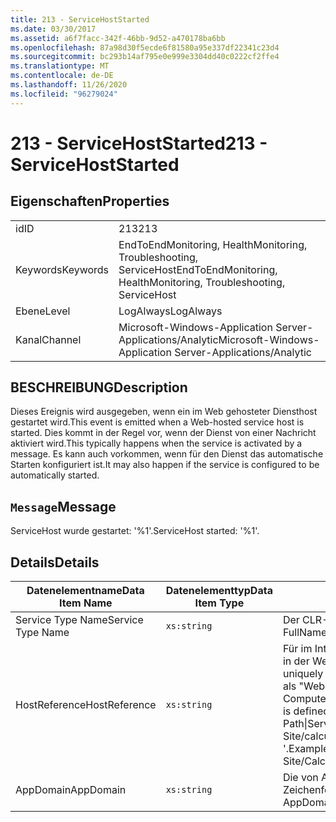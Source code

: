 ```yaml
---
title: 213 - ServiceHostStarted
ms.date: 03/30/2017
ms.assetid: a6f7facc-342f-46bb-9d52-a470178ba6bb
ms.openlocfilehash: 87a98d30f5ecde6f81580a95e337df22341c23d4
ms.sourcegitcommit: bc293b14af795e0e999e3304dd40c0222cf2ffe4
ms.translationtype: MT
ms.contentlocale: de-DE
ms.lasthandoff: 11/26/2020
ms.locfileid: "96279024"
---
```

# <a name="213---servicehoststarted"></a><span data-ttu-id="00480-102">213 - ServiceHostStarted</span><span class="sxs-lookup"><span data-stu-id="00480-102">213 - ServiceHostStarted</span></span>

## <a name="properties"></a><span data-ttu-id="00480-103">Eigenschaften</span><span class="sxs-lookup"><span data-stu-id="00480-103">Properties</span></span>  
  
|||  
|-|-|  
|<span data-ttu-id="00480-104">id</span><span class="sxs-lookup"><span data-stu-id="00480-104">ID</span></span>|<span data-ttu-id="00480-105">213</span><span class="sxs-lookup"><span data-stu-id="00480-105">213</span></span>|  
|<span data-ttu-id="00480-106">Keywords</span><span class="sxs-lookup"><span data-stu-id="00480-106">Keywords</span></span>|<span data-ttu-id="00480-107">EndToEndMonitoring, HealthMonitoring, Troubleshooting, ServiceHost</span><span class="sxs-lookup"><span data-stu-id="00480-107">EndToEndMonitoring, HealthMonitoring, Troubleshooting, ServiceHost</span></span>|  
|<span data-ttu-id="00480-108">Ebene</span><span class="sxs-lookup"><span data-stu-id="00480-108">Level</span></span>|<span data-ttu-id="00480-109">LogAlways</span><span class="sxs-lookup"><span data-stu-id="00480-109">LogAlways</span></span>|  
|<span data-ttu-id="00480-110">Kanal</span><span class="sxs-lookup"><span data-stu-id="00480-110">Channel</span></span>|<span data-ttu-id="00480-111">Microsoft-Windows-Application Server-Applications/Analytic</span><span class="sxs-lookup"><span data-stu-id="00480-111">Microsoft-Windows-Application Server-Applications/Analytic</span></span>|  
  
## <a name="description"></a><span data-ttu-id="00480-112">BESCHREIBUNG</span><span class="sxs-lookup"><span data-stu-id="00480-112">Description</span></span>  

 <span data-ttu-id="00480-113">Dieses Ereignis wird ausgegeben, wenn ein im Web gehosteter Diensthost gestartet wird.</span><span class="sxs-lookup"><span data-stu-id="00480-113">This event is emitted when a Web-hosted service host is started.</span></span> <span data-ttu-id="00480-114">Dies kommt in der Regel vor, wenn der Dienst von einer Nachricht aktiviert wird.</span><span class="sxs-lookup"><span data-stu-id="00480-114">This typically happens when the service is activated by a message.</span></span> <span data-ttu-id="00480-115">Es kann auch vorkommen, wenn für den Dienst das automatische Starten konfiguriert ist.</span><span class="sxs-lookup"><span data-stu-id="00480-115">It may also happen if the service is configured to be automatically started.</span></span>  
  
## <a name="message"></a><span data-ttu-id="00480-116">`Message`</span><span class="sxs-lookup"><span data-stu-id="00480-116">Message</span></span>  

 <span data-ttu-id="00480-117">ServiceHost wurde gestartet: '%1'.</span><span class="sxs-lookup"><span data-stu-id="00480-117">ServiceHost started: '%1'.</span></span>  
  
## <a name="details"></a><span data-ttu-id="00480-118">Details</span><span class="sxs-lookup"><span data-stu-id="00480-118">Details</span></span>  
  
|<span data-ttu-id="00480-119">Datenelementname</span><span class="sxs-lookup"><span data-stu-id="00480-119">Data Item Name</span></span>|<span data-ttu-id="00480-120">Datenelementtyp</span><span class="sxs-lookup"><span data-stu-id="00480-120">Data Item Type</span></span>|<span data-ttu-id="00480-121">BESCHREIBUNG</span><span class="sxs-lookup"><span data-stu-id="00480-121">Description</span></span>|  
|--------------------|--------------------|-----------------|  
|<span data-ttu-id="00480-122">Service Type Name</span><span class="sxs-lookup"><span data-stu-id="00480-122">Service Type Name</span></span>|`xs:string`|<span data-ttu-id="00480-123">Der CLR-FullName des Typs der Dienstimplementierung.</span><span class="sxs-lookup"><span data-stu-id="00480-123">The CLR FullName of the type of the service implementation.</span></span>|  
|<span data-ttu-id="00480-124">HostReference</span><span class="sxs-lookup"><span data-stu-id="00480-124">HostReference</span></span>|`xs:string`|<span data-ttu-id="00480-125">Für im Internet gehostete Dienste identifiziert dieses Feld den Dienst in der Webhierarchie eindeutig.</span><span class="sxs-lookup"><span data-stu-id="00480-125">For Web hosted services, this field uniquely identifies the service in the Web hierarchy.</span></span> <span data-ttu-id="00480-126">Sein Format ist als "Website Name Anwendungspfad für virtuelle Computer&#124;virtuellen Dienst Pfad&#124;Dienst Name '" definiert.</span><span class="sxs-lookup"><span data-stu-id="00480-126">Its format is defined as 'Web Site Name Application Virtual Path&#124;Service Virtual Path&#124;ServiceName'.</span></span> <span data-ttu-id="00480-127">Beispiel: "Default Web Site/calculatorapplication&#124;/CalculatorService.svc&#124;CalculatorService '.</span><span class="sxs-lookup"><span data-stu-id="00480-127">Example: 'Default Web Site/CalculatorApplication&#124;/CalculatorService.svc&#124;CalculatorService'.</span></span>|  
|<span data-ttu-id="00480-128">AppDomain</span><span class="sxs-lookup"><span data-stu-id="00480-128">AppDomain</span></span>|`xs:string`|<span data-ttu-id="00480-129">Die von AppDomain.CurrentDomain.FriendlyName zurückgegebene Zeichenfolge.</span><span class="sxs-lookup"><span data-stu-id="00480-129">The string returned by AppDomain.CurrentDomain.FriendlyName.</span></span>|
